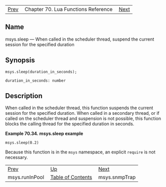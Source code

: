 |     |     |     |
| --- | --- | --- |
| [Prev](lua.ref.msys.runinpool)  | Chapter 70. Lua Functions Reference |  [Next](lua.ref.msys.snmpTrap) |

<a name="lua.ref.msys.sleep"></a>
## Name

msys.sleep — When called in the scheduler thread, suspend the current session for the specified duration

<a name="idp16385984"></a>
## Synopsis

`msys.sleep(duration_in_seconds);`

`duration_in_seconds: number`<a name="idp16388976"></a>
## Description

When called in the scheduler thread, this function suspends the current session for the specified duration. When called in a secondary thread, or if called on the scheduler thread and suspension is not possible, this function blocks the calling thread for the specified duration in seconds.

<a name="lua.ref.msys.sleep.example"></a>

**Example 70.34. msys.sleep example**

`msys.sleep(0.2)`

Because this function is in the `msys` namespace, an explicit `require` is not necessary.

|     |     |     |
| --- | --- | --- |
| [Prev](lua.ref.msys.runinpool)  | [Up](lua.function.details) |  [Next](lua.ref.msys.snmpTrap) |
| msys.runInPool  | [Table of Contents](index) |  msys.snmpTrap |

